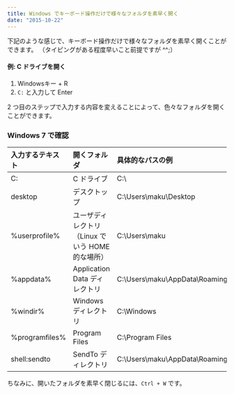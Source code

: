 ```yaml
---
title: Windows でキーボード操作だけで様々なフォルダを素早く開く
date: "2015-10-22"
---
```


下記のような感じで、キーボード操作だけで様々なフォルダを素早く開くことができます。
（タイピングがある程度早いこと前提ですが ^^;）

#### 例: C ドライブを開く
1. Windowsキー + R
2. `C:` と入力して Enter

2 つ目のステップで入力する内容を変えることによって、色々なフォルダを開くことができます。

### Windows 7 で確認

| 入力するテキスト | 開くフォルダ | 具体的なパスの例 |
| :--------------- | :----------- | :--------------- |
| C: | C ドライブ | C:\ |
| desktop | デスクトップ | C:\Users\maku\Desktop |
| %userprofile% | ユーザディレクトリ（Linux でいう HOME 的な場所） | C:\Users\maku |
| %appdata% | Application Data ディレクトリ | C:\Users\maku\AppData\Roaming |
| %windir% | Windows ディレクトリ | C:\Windows |
| %programfiles% | Program Files | C:\Program Files |
| shell:sendto | SendTo ディレクトリ | C:\Users\maku\AppData\Roaming\Microsoft\Windows\SendTo |

ちなみに、開いたフォルダを素早く閉じるには、`Ctrl + W` です。

